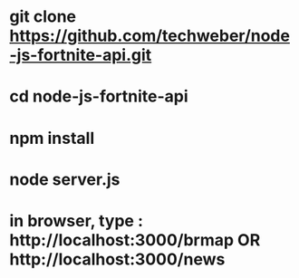 # git clone https://github.com/techweber/node-js-fortnite-api.git

# cd node-js-fortnite-api

# npm install

# node server.js

# in browser, type : http://localhost:3000/brmap OR http://localhost:3000/news

